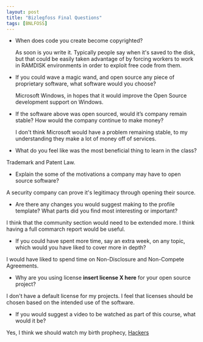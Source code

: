 ```yaml
---
layout: post
title: "Bizlegfoss Final Questions"
tags: [BNLFOSS]
---
```

* When does code you create become copyrighted?

  As soon is you write it. Typically people say when it's saved to the disk,
but that could be easily taken advantage of by forcing workers to work in
RAMDISK environments in order to exploit free code from them.

* If you could wave a magic wand, and open source any piece of proprietary software, what software would you choose?

  Microsoft Windows, in hopes that it would improve the Open Source development
support on Windows.

* If the software above was open sourced, would it’s company remain stable? How would the company continue to make money?

  I don't think Microsoft would have a problem remaining stable, to my
understanding they make a lot of money off of services.

* What do you feel like was the most beneficial thing to learn in the class?

Trademark and Patent Law.

* Explain the some of the motivations a company may have to open source software?

A security company can prove it's legitimacy through opening their source.

* Are there any changes you would suggest making to the profile template?  What parts did you find most interesting or important?

I think that the community section would need to be extended more. I think
having a full commarch report would be useful.

* If you could have spent more time, say an extra week, on any topic, which would you have liked to cover more in depth?

I would have liked to spend time on Non-Disclosure and Non-Compete Agreements.

* Why are you using license **insert license X here**  for your open source project?

I don't have a default license for my projects. I feel that licenses should
be chosen based on the intended use of the software.

* If you would suggest a video to be watched as part of this course, what would it be?

Yes, I think we should watch my birth prophecy, [Hackers](http://en.wikipedia.org/wiki/Hackers_%28film%29)
